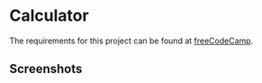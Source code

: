 # Calculator
The requirements for this project can be found at 
[freeCodeCamp](https://www.freecodecamp.org/challenges/build-a-javascript-calculator). 

## Screenshots
